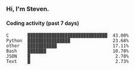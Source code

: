 ### Hi, I'm Steven.

#### Coding activity (past 7 days)
```
C       ▓▓▓▓▓▓▓▓▓▓▓▓▓▓▓▓▓▓▓▓▓▓▓▓▓▓▓▓▓▓  43.00%
Python  ▓▓▓▓▓▓▓▓▓▓▓▓▓▓▓▓                23.68%
other   ▓▓▓▓▓▓▓▓▓▓▓                     17.11%
Bash    ▓▓▓▓▓▓▓                         10.70%
JSON    ▓                                2.78%
Text    ▓                                2.73%
```
